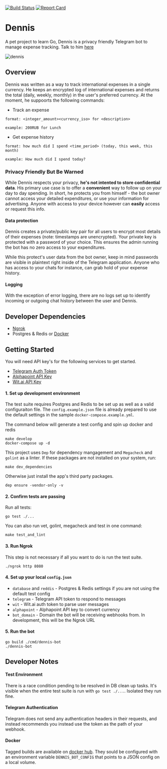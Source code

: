 [![Build Status](https://travis-ci.org/fmitra/dennis-bot.svg?branch=master)](https://travis-ci.org/fmitra/dennis-bot) [![Report Card](https://goreportcard.com/badge/github.com/fmitra/dennis-bot)](https://goreportcard.com/badge/github.com/fmitra/dennis-bot)

# Dennis

A pet project to learn Go, Dennis is a privacy friendly Telegram bot to manage expense tracking. Talk to him [here](https://t.me/AssistantDennisBot)

![dennis](https://www.francismitra.com/static/misc/dennis/convo.jpg)

## Overview

Dennis was written as a way to track international expenses in a single currency. He keeps an encrypted log
of international expenses and returns the total (daily, weekly, monthly) in the user's preferred currency.
At the moment, he suppoorts the following commands:

* Track an expense

```
format: <integer_amount><currency_iso> for <description>

example: 200RUB for Lunch
```

* Get expense history

```
format: how much did I spend <time_period> (today, this week, this month)

example: How much did I spend today?
```

### Privacy Friendly But Be Warned

While Dennis respects your privacy, **he's not intented to store confidential data**. His primary
use case is to offer a **convenient** way to follow up on your day to day spending. In short,
he protects you from himself - the bot owner cannot access your detailed expenditures, or
use your information for advertising. Anyone with access to your device however can **easily**
access or request this info.

#### Data protection

Dennis creates a private/public key pair for all users to encrypt most details of their expenses
(note: timestamps are unencrypted). Your private key is protected with a password of your choice.
This ensures the admin running the bot has no zero access to your expenditures.

While this protect's user data from the bot owner, keep in mind passwords are visible in
plaintext right inside of the Telegram application. Anyone who has access to your chats for
instance, can grab hold of your expense history.

#### Logging

With the exception of error logging, there are no logs set up to identify incoming or outgoing
chat history between the user and Dennis.

## Developer Dependencies

* [Ngrok](https://ngrok.com/downlaod)
* Postgres & Redis or [Docker](https://www.docker.com/)

## Getting Started

You will need API key's for the following services to get started.

* [Telegram Auth Token](https://core.telegram.org/bots/api#authorizing-your-bot)
* [Alphapoint API Key](https://www.alphapoint.com/api/index.html)
* [Wit.ai API Key](https://wit.ai)

#### 1. Set up development environment

The test suite requires Postgres and Redis to be set up as well as a valid
configuraiton file. The `config.example.json` file is already prepared to use the
default settings in the sample `docker-compose.example.yml`.

The command below will generate a test config and spin up docker and redis

```
make develop
docker-compose up -d
```

This project uses `Dep` for dependency mangagement and `Megacheck` and `golint` as a linter.
If these packages are not installed on your system, run:

```
make dev_dependencies
```

Otherwise just install the app's third party packages.

```
dep ensure -vendor-only -v
```

#### 2. Confirm tests are passing

Run all tests:

```
go test ./...
```

You can also run vet, golint, megacheck and test in one command:

```
make test_and_lint
```

#### 3. Run Ngrok

This step is not necessary if all you want to do is run the test suite.

```
./ngrok http 8080
```

#### 4. Set up your local `config.json`

* `database` and `reddis` - Postgres & Redis settings if you are not using the default test config
* `telegram` - Telegram API token to respond to messages
* `wit` - Wit.ai auth token to parse user messages
* `alphapoint` - Alphapoint API key to convert currency
* `bot_domain` - Domain the bot will be receiving webhooks from. In development, this will be the Ngrok URL


#### 5. Run the bot

```
go build ./cmd/dennis-bot
./dennis-bot
```

## Developer Notes

#### Test Environment

There is a race condition pending to be resolved in DB clean up tasks. It's visible when
the entire test suite is run with `go test ./...`. Isolated they run fine.

#### Telegram Authentication

Telegram does not send any authentication headers in their requests, and instead recommends
you instead use the token as the path of your webhook.


#### Docker

Tagged builds are available on [docker hub](https://hub.docker.com/r/fmitra/dennis-bot/tags/). They sould be configured with an environment variable
`DENNIS_BOT_CONFIG` that points to a JSON config on a local volume.
